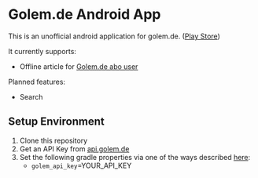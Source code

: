# Golem.de Android App
This is an unofficial android application for golem.de. ([Play Store](https://play.google.com/store/apps/details?id=de.eknoes.inofficialgolem))

It currently supports:
* Offline article for [Golem.de abo user](https://account.golem.de/faq)

Planned features:
* Search

## Setup Environment
1. Clone this repository
2. Get an API Key from [api.golem.de](http://api.golem.de/)
3. Set the following gradle properties via one of the ways described [here](https://docs.gradle.org/current/userguide/build_environment.html#sec:gradle_properties_and_system_properties):
    * `golem_api_key`=YOUR_API_KEY
